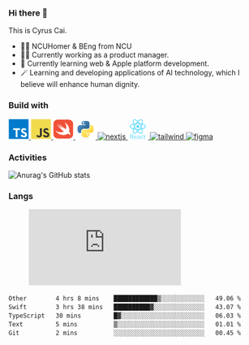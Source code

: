 ### Hi there 🐻

This is Cyrus Cai.

- 👨‍🎓 NCUHomer & BEng from NCU
- 🧑‍🏭 Currently working as a product manager.
- 🔭 Currently learning web & Apple platform development.
- 🪄 Learning and developing applications of AI technology, which I believe will enhance human dignity.
  
### Build with
<p align="left"> 
    <a href="https://www.typescriptlang.org/" target="_blank" rel="noreferrer"> <img src="https://raw.githubusercontent.com/devicons/devicon/master/icons/typescript/typescript-original.svg" alt="typescript" width="40" height="40"/> </a>
    <a href="https://developer.mozilla.org/en-US/docs/Web/JavaScript" target="_blank" rel="noreferrer"> <img src="https://raw.githubusercontent.com/devicons/devicon/master/icons/javascript/javascript-original.svg" alt="javascript" width="40" height="40"/> </a>
   <a href="https://developer.apple.com/swift/" target="_blank" rel="noreferrer"> <img src="https://raw.githubusercontent.com/devicons/devicon/master/icons/swift/swift-original.svg" alt="swift" width="40" height="40"/> </a>
  <a href="https://www.python.org" target="_blank" rel="noreferrer"> <img src="https://raw.githubusercontent.com/devicons/devicon/master/icons/python/python-original.svg" alt="python" width="40" height="40"/> </a>
   <a href="https://nextjs.org/" target="_blank" rel="noreferrer"> <img src="https://cdn.worldvectorlogo.com/logos/nextjs-2.svg" alt="nextjs" width="40" height="40"/> </a> 
    <a href="https://reactjs.org/" target="_blank" rel="noreferrer"> <img src="https://raw.githubusercontent.com/devicons/devicon/master/icons/react/react-original-wordmark.svg" alt="react" width="40" height="40"/> </a> 
    <a href="https://tailwindcss.com/" target="_blank" rel="noreferrer"> <img src="https://www.vectorlogo.zone/logos/tailwindcss/tailwindcss-icon.svg" alt="tailwind" width="40" height="40"/> </a>
  <a href="https://www.figma.com/" target="_blank" rel="noreferrer"> <img src="https://www.vectorlogo.zone/logos/figma/figma-icon.svg" alt="figma" width="40" height="40"/> </a>
</p>

### Activities
![Anurag's GitHub stats](https://github-readme-stats.vercel.app/api?username=cyrus-cai&theme=swift&show_icons=true)

### Langs
<figure><embed src="https://wakatime.com/share/@30f4d813-0ba5-41a8-a18d-792e9458adda/1f80c06d-5903-4632-accd-e12db33d2860.svg"></embed></figure>
<!--START_SECTION:waka-->

```txt
Other        4 hrs 8 mins    ████████████▒░░░░░░░░░░░░   49.06 %
Swift        3 hrs 38 mins   ██████████▓░░░░░░░░░░░░░░   43.07 %
TypeScript   30 mins         █▓░░░░░░░░░░░░░░░░░░░░░░░   06.03 %
Text         5 mins          ▒░░░░░░░░░░░░░░░░░░░░░░░░   01.01 %
Git          2 mins          ░░░░░░░░░░░░░░░░░░░░░░░░░   00.45 %
```

<!--END_SECTION:waka-->

